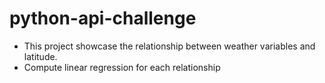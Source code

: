 # python-api-challenge
* This project showcase the relationship between weather variables and latitude.
* Compute linear regression for each relationship
